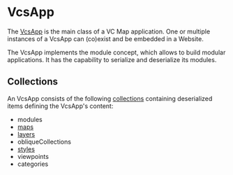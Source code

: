 # VcsApp

The [VcsApp](../src/vcsApp.js) is the main class of a VC Map application.
One or multiple instances of a VcsApp can (co)exist and be embedded in a Website.

The VcsApp implements the module concept, which allows to build modular applications.
It has the capability to serialize and deserialize its modules.

## Collections

An VcsApp consists of the following [collections](../src/util/collection.js) containing deserialized items defining the VcsApp's content:

- modules
- [maps](./maps.md)
- [layers](./layers.md)
- obliqueCollections
- [styles](./style.md)
- viewpoints
- categories
